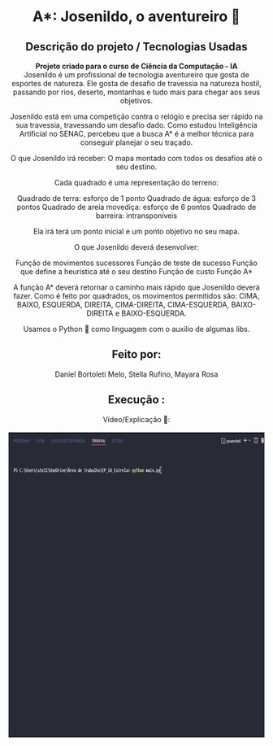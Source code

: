 <div align="center">
<h1 align="center"<strong> A*: Josenildo, o aventureiro 🧗 </strong></h1>

<h2 align="center"><strong>Descrição do projeto / Tecnologias Usadas</strong></h2>

<p><strong>Projeto criado para o curso de Ciência da Computação - IA </strong><br>
Josenildo é um profissional de tecnologia aventureiro que gosta de esportes de natureza. Ele gosta de desafio de travessia na natureza hostil, passando por rios, deserto, montanhas e tudo mais para chegar aos seus objetivos.

Josenildo está em uma competição contra o relógio e precisa ser rápido na sua travessia, travessando um desafio dado. Como estudou Inteligência Artificial no SENAC, percebeu que a busca A* é a melhor técnica para conseguir planejar o seu traçado.

O que Josenildo irá receber: O mapa montado com todos os desafios até o seu destino.

Cada quadrado é uma representação do terreno:

Quadrado de terra: esforço de  1 ponto
Quadrado de água: esforço de 3 pontos
Quadrado de areia movediça: esforço de 6 pontos
Quadrado de barreira: intransponíveis

Ela irá terá um ponto inicial e um ponto objetivo no seu mapa.

O que Josenildo deverá desenvolver:

Função de movimentos sucessores
Função de teste de sucesso
Função que define a heurística até o seu destino
Função de custo
Função A*

A função A* deverá retornar o caminho mais rápido que Josenildo deverá fazer. Como é feito por quadrados, os movimentos permitidos são: CIMA, BAIXO, ESQUERDA, DIREITA, CIMA-DIREITA, CIMA-ESQUERDA, BAIXO-DIREITA e BAIXO-ESQUERDA.
  
Usamos o Python 🐍 como linguagem com o auxilio de algumas libs.

<h2 align="center"><strong>Feito por:</strong></h2>
  Daniel Bortoleti Melo, Stella Rufino, Mayara Rosa

<h2 align="center"><strong> Execução :</strong></h2>

Vídeo/Explicação 🎥:<br><br> <img src="ep_A_estrela.gif" width="800px" height="600px"/>

</div>

